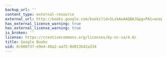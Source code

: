 ```yaml
---
backup_url: ''
content_type: external-resource
external_url: http://books.google.com/books?id=5LxkAwAAQBAJ&pg=PA1=onepage
has_external_licence_warning: true
has_external_license_warning: true
is_broken: ''
license: https://creativecommons.org/licenses/by-nc-sa/4.0/
title: Google Books
uid: 0c600737-e9ed-48a2-aa72-8d813b42a334
---
```

